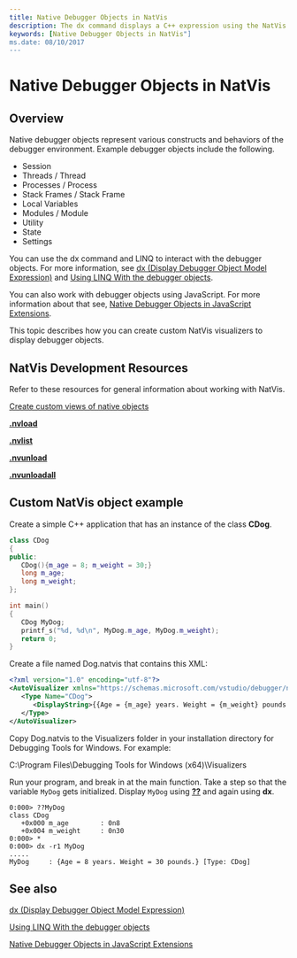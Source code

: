 ```yaml
---
title: Native Debugger Objects in NatVis
description: The dx command displays a C++ expression using the NatVis extension model. For more information about NatVis, see Create custom views of native objects in the debugger.
keywords: [Native Debugger Objects in NatVis"]
ms.date: 08/10/2017
---
```


# Native Debugger Objects in NatVis

## Overview

Native debugger objects represent various constructs and behaviors of the debugger environment. Example debugger objects include the following.

-   Session
-   Threads / Thread
-   Processes / Process
-   Stack Frames / Stack Frame
-   Local Variables
-   Modules / Module
-   Utility
-   State
-   Settings

You can use the dx command and LINQ to interact with the debugger objects. For more information, see [dx (Display Debugger Object Model Expression)](../debuggercmds/dx--display-visualizer-variables-.md) and [Using LINQ With the debugger objects](using-linq-with-the-debugger-objects.md).

You can also work with debugger objects using JavaScript. For more information about that see, 
[Native Debugger Objects in JavaScript Extensions](native-objects-in-javascript-extensions.md).

This topic describes how you can create custom NatVis visualizers to display debugger objects. 

## NatVis Development Resources

Refer to these resources for general information about working with NatVis.

[Create custom views of native objects](/visualstudio/debugger/create-custom-views-of-native-objects)

[**.nvload**](../debuggercmds/-nvload--natvis-load-.md)

[**.nvlist**](../debuggercmds/-nvlist--natvis-list-.md)

[**.nvunload**](../debuggercmds/-nvunload--natvis-unload-.md)

[**.nvunloadall**](../debuggercmds/-nvunloadall--natvis-unload-all-.md)

## Custom NatVis object example

Create a simple C++ application that has an instance of the class **CDog**.

```cpp
class CDog
{
public:
   CDog(){m_age = 8; m_weight = 30;}
   long m_age;
   long m_weight;
};

int main()
{
   CDog MyDog;
   printf_s("%d, %d\n", MyDog.m_age, MyDog.m_weight);
   return 0;
}
```

Create a file named Dog.natvis that contains this XML:

```XML
<?xml version="1.0" encoding="utf-8"?>
<AutoVisualizer xmlns="https://schemas.microsoft.com/vstudio/debugger/natvis/2010">
   <Type Name="CDog">
      <DisplayString>{{Age = {m_age} years. Weight = {m_weight} pounds.}}</DisplayString>
   </Type>
</AutoVisualizer>
```

Copy Dog.natvis to the Visualizers folder in your installation directory for Debugging Tools for Windows. For example:

C:\\Program Files\\Debugging Tools for Windows (x64)\\Visualizers

Run your program, and break in at the main function. Take a step so that the variable `MyDog` gets initialized. Display `MyDog` using [**??**](../debuggercmds/----evaluate-c---expression-.md) and again using **dx**.

```dbgcmd
0:000> ??MyDog
class CDog
   +0x000 m_age        : 0n8
   +0x004 m_weight     : 0n30
0:000> *
0:000> dx -r1 MyDog
.....
MyDog     : {Age = 8 years. Weight = 30 pounds.} [Type: CDog]
```

## See also

[dx (Display Debugger Object Model Expression)](../debuggercmds/dx--display-visualizer-variables-.md)

[Using LINQ With the debugger objects](using-linq-with-the-debugger-objects.md)

[Native Debugger Objects in JavaScript Extensions](native-objects-in-javascript-extensions.md) 
